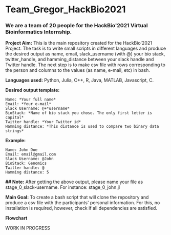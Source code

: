 # Team_Gregor_HackBio2021
### We are a team of 20 people for the HackBio'2021 Virtual Bioinformatics Internship.

**Project Aim:** This is the main repository created for the HackBio'2021 Project. The task is to write small scripts in different languages and produce the desired output as name, email, slack_username (with @) your bio stack, twitter_handle, and hamming_distance between your slack handle and Twitter handle. The next step is to make csv file with rows corresponding to the person and columns to the values (as name, e-mail, etc) in bash.

**Languages used:** Python, Julia, C++, R, Java, MATLAB, Javascript, C.

**Desired output template:**

```
Name: *Your full name*
Email: *Your e-mail*
Slack Username: @+*username*
BioStack: *Name of bio stack you chose. The only first letter is capital*
Twitter handle: *Your Twitter id*
Hamming distance: *This distance is used to compare two binary data strings*
```

**Example:**
```
Name: John Doe
Email: email@gmail.com
Slack Username: @John
BioStack: Genomics
Twitter handle: @
Hamming distance: 5
```

**## Note:** After getting the above output, please name your file as stage_0_slack-username. For instance: stage_0_john.jl

**Main Goal:** To create a bash script that will clone the repository and produce a csv file with the participants' personal information. For this, no installation is required, however, check if all dependencies are satisfied.

**Flowchart**

WORK IN PROGRESS
